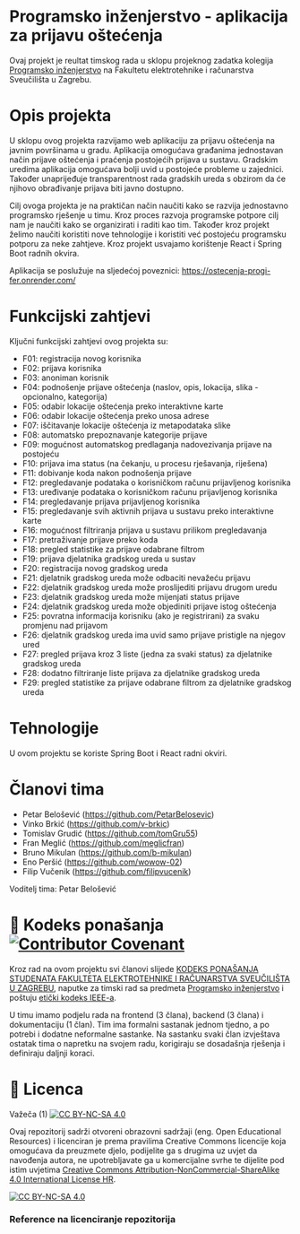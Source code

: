 # Programsko inženjerstvo - aplikacija za prijavu oštećenja

 Ovaj projekt je reultat timskog rada u sklopu projeknog zadatka kolegija [Programsko inženjerstvo](https://www.fer.unizg.hr/predmet/proinz) na Fakultetu elektrotehnike i računarstva Sveučilišta u Zagrebu. 

# Opis projekta

U sklopu ovog projekta razvijamo web aplikaciju za prijavu oštećenja na javnim površinama u gradu. Aplikacija omogućava građanima jednostavan način prijave oštećenja i praćenja postojećih prijava u sustavu. Gradskim uredima aplikacija omogućava bolji uvid u postojeće probleme u zajednici. Također unaprijeđuje transparentnost rada gradskih ureda s obzirom da će njihovo obrađivanje prijava biti javno dostupno. 

Cilj ovoga projekta je na praktičan način naučiti kako se razvija jednostavno programsko rješenje u timu. Kroz proces razvoja programske potpore cilj nam je naučiti kako se organizirati i raditi kao tim. Također kroz projekt želimo naučiti koristiti nove tehnologije i koristiti već postojeću programsku potporu za neke zahtjeve. Kroz projekt usvajamo korištenje React i Spring Boot radnih okvira.

Aplikacija se poslužuje na sljedećoj poveznici:
https://ostecenja-progi-fer.onrender.com/

# Funkcijski zahtjevi
Ključni funkcijski zahtjevi ovog projekta su:
- F01: registracija novog korisnika
- F02: prijava korisnika
- F03: anoniman korisnik
- F04: podnošenje prijave oštećenja (naslov, opis, lokacija, slika - opcionalno, kategorija)
- F05: odabir lokacije oštećenja preko interaktivne karte
- F06: odabir lokacije oštećenja preko unosa adrese
- F07: iščitavanje lokacije oštećenja iz metapodataka slike
- F08: automatsko prepoznavanje kategorije prijave
- F09: mogućnost automatskog predlaganja nadovezivanja prijave na postojeću
- F10: prijava ima status (na čekanju, u procesu rješavanja, riješena)
- F11: dobivanje koda nakon podnošenja prijave
- F12: pregledavanje podataka o korisničkom računu prijavljenog korisnika
- F13: uređivanje podataka o korisničkom računu prijavljenog korisnika
- F14: pregledavanje prijava prijavljenog korisnika
- F15: pregledavanje svih aktivnih prijava u sustavu preko interaktivne karte
- F16: mogućnost filtriranja prijava u sustavu prilikom pregledavanja
- F17: pretraživanje prijave preko koda
- F18: pregled statistike za prijave odabrane filtrom
- F19: prijava djelatnika gradskog ureda u sustav
- F20: registracija novog gradskog ureda
- F21: djelatnik gradskog ureda može odbaciti nevažeću prijavu
- F22: djelatnik gradskog ureda može proslijediti prijavu drugom uredu
- F23: djelatnik gradskog ureda može mijenjati status prijave
- F24: djelatnik gradskog ureda može objediniti prijave istog oštećenja
- F25: povratna informacija korisniku (ako je registrirani) za svaku promjenu nad prijavom
- F26: djelatnik gradskog ureda ima uvid samo prijave pristigle na njegov ured
- F27: pregled prijava kroz 3 liste (jedna za svaki status) za djelatnike gradskog ureda
- F28: dodatno filtriranje liste prijava za djelatnike gradskog ureda
- F29: pregled statistike za prijave odabrane filtrom za djelatnike gradskog ureda

# Tehnologije
U ovom projektu se koriste Spring Boot i React radni okviri.

# Članovi tima 
- Petar Belošević (https://github.com/PetarBelosevic)
- Vinko Brkić (https://github.com/v-brkic)
- Tomislav Grudić (https://github.com/tomGru55)
- Fran Meglić (https://github.com/meglicfran)
- Bruno Mikulan (https://github.com/b-mikulan)
- Eno Peršić (https://github.com/wowow-02)
- Filip Vučenik (https://github.com/filipvucenik)

Voditelj tima: Petar Belošević

# 📝 Kodeks ponašanja [![Contributor Covenant](https://img.shields.io/badge/Contributor%20Covenant-2.1-4baaaa.svg)](CODE_OF_CONDUCT.md)
Kroz rad na ovom projektu svi članovi slijede [KODEKS PONAŠANJA STUDENATA FAKULTETA ELEKTROTEHNIKE I RAČUNARSTVA SVEUČILIŠTA U ZAGREBU](https://www.fer.hr/_download/repository/Kodeks_ponasanja_studenata_FER-a_procisceni_tekst_2016%5B1%5D.pdf), naputke za timski rad sa predmeta [Programsko inženjerstvo](https://wwww.fer.hr) i poštuju [etički kodeks IEEE-a](https://www.ieee.org/about/corporate/governance/p7-8.html).

U timu imamo podjelu rada na frontend (3 člana), backend (3 člana) i dokumentaciju (1 član). Tim ima formalni sastanak jednom tjedno, a po potrebi i dodatne neformalne sastanke. Na sastanku svaki član izvještava ostatak tima o napretku na svojem radu, korigiraju se dosadašnja rješenja i definiraju daljnji koraci.

# 📝 Licenca
Važeča (1)
[![CC BY-NC-SA 4.0][cc-by-nc-sa-shield]][cc-by-nc-sa]

Ovaj repozitorij sadrži otvoreni obrazovni sadržaji (eng. Open Educational Resources)  i licenciran je prema pravilima Creative Commons licencije koja omogućava da preuzmete djelo, podijelite ga s drugima uz 
uvjet da navođenja autora, ne upotrebljavate ga u komercijalne svrhe te dijelite pod istim uvjetima [Creative Commons Attribution-NonCommercial-ShareAlike 4.0 International License HR][cc-by-nc-sa].  

[![CC BY-NC-SA 4.0][cc-by-nc-sa-image]][cc-by-nc-sa]

[cc-by-nc-sa]: https://creativecommons.org/licenses/by-nc/4.0/deed.hr 
[cc-by-nc-sa-image]: https://licensebuttons.net/l/by-nc-sa/4.0/88x31.png
[cc-by-nc-sa-shield]: https://img.shields.io/badge/License-CC%20BY--NC--SA%204.0-lightgrey.svg

### Reference na licenciranje repozitorija
